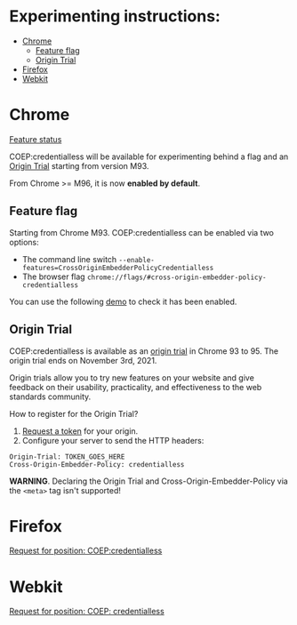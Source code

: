 [demo]:https://coep-credentialless.glitch.me/
[origin trial]:https://developer.chrome.com/origintrials/#/view_trial/3036552048754556929
[Request a token]:https://developer.chrome.com/origintrials/#/view_trial/3036552048754556929

Experimenting instructions:
===========================

- [Chrome](#chrome)
  * [Feature flag](#feature-flag)
  * [Origin Trial](#origin-trial)
- [Firefox](#firefox)
- [Webkit](#webkit)

Chrome
======

[Feature status](https://chromestatus.com/features/4918234241302528)

COEP:credentialless will be available for experimenting behind a flag and an
[Origin Trial](https://github.com/GoogleChrome/OriginTrials) starting from
version M93.

From Chrome >= M96, it is now **enabled by default**.

Feature flag
-------------

Starting from Chrome M93. COEP:credentialless can be enabled via two options:
- The command line switch `--enable-features=CrossOriginEmbedderPolicyCredentialless`
- The browser flag `chrome://flags/#cross-origin-embedder-policy-credentialless`

You can use the following [demo] to check it has been enabled.

Origin Trial
------------

COEP:credentialless is available as an [origin trial] in Chrome 93 to 95. The
origin trial ends on November 3rd, 2021.

Origin trials allow you to try new features on your website and give feedback on
their usability, practicality, and effectiveness to the web standards community.

How to register for the Origin Trial?
1. [Request a token] for your origin.
2. Configure your server to send the HTTP headers:
```http
Origin-Trial: TOKEN_GOES_HERE
Cross-Origin-Embedder-Policy: credentialless
```
**WARNING**. Declaring the Origin Trial and Cross-Origin-Embedder-Policy via the
`<meta>` tag isn't supported!

Firefox
=======

[Request for position: COEP:credentialless](https://github.com/mozilla/standards-positions/issues/539#issuecomment-867473836)

Webkit
======

[Request for position: COEP: credentialless](https://lists.webkit.org/pipermail/webkit-dev/2021-June/031898.html)
